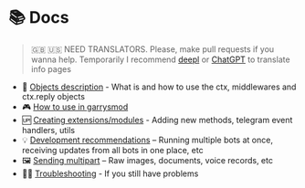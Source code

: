 # 📚 Docs

> 🇬🇧 🇺🇸 NEED TRANSLATORS. Please, make pull requests if you wanna help. Temporarily I recommend [deepl](https://www.deepl.com/translator) or [ChatGPT](http://chat.openai.com) to translate info pages

- 🤔 [Objects description](/info/understanding_things.md) - What is and how to use the ctx, middlewares and ctx.reply objects
- 🎮 [How to use in garrysmod](/info/running_within_garrysmod.md)
- 🆙 [Creating extensions/modules](/info/making_extensions.md) - Adding new methods, telegram event handlers, utils
- 💡 [Development recommendations](/info/development_tips.md) – Running multiple bots at once, receiving updates from all bots in one place, etc
- 🖼️ [Sending multipart](/info/sending_multipart.md) – Raw images, documents, voice records, etc
- 👩‍🔧 [Troubleshooting](/info/troubleshooting.md) - If you still have problems
